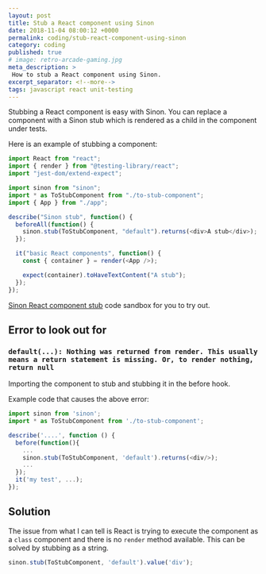 ```yaml
---
layout: post
title: Stub a React component using Sinon
date: 2018-11-04 08:00:12 +0000
permalink: coding/stub-react-component-using-sinon
category: coding
published: true
# image: retro-arcade-gaming.jpg
meta_description: >
 How to stub a React component using Sinon.
excerpt_separator: <!--more-->
tags: javascript react unit-testing
---
```


Stubbing a React component is easy with Sinon. You can replace a component with a Sinon stub which is rendered as a child in the component under tests.

<!--more-->

Here is an example of stubbing a component:

```javascript
import React from "react";
import { render } from "@testing-library/react";
import "jest-dom/extend-expect";

import sinon from "sinon";
import * as ToStubComponent from "./to-stub-component";
import { App } from "./app";

describe("Sinon stub", function() {
  beforeAll(function() {
    sinon.stub(ToStubComponent, "default").returns(<div>A stub</div>);
  });

  it("basic React components", function() {
    const { container } = render(<App />);

    expect(container).toHaveTextContent("A stub");
  });
});
```

[Sinon React component stub](https://codesandbox.io/s/distracted-shape-g0dvs?fontsize=14&module=%2Fsrc%2Fapp.spec.js&previewwindow=tests) code sandbox for you to try out.

## Error to look out for

### `default(...): Nothing was returned from render. This usually means a return statement is missing. Or, to render nothing, return null`

Importing the component to stub and stubbing it in the before hook.

Example code that causes the above error:

```javascript
import sinon from 'sinon';
import * as ToStubComponent from './to-stub-component';

describe('....', function () {
  before(function(){
    ...
    sinon.stub(ToStubComponent, 'default').returns(<div/>);
    ...
  });
  it('my test', ...);
});
```

## Solution

The issue from what I can tell is React is trying to execute the component as a `class` component and there is no `render` method available. This can be solved by stubbing as a string.

```javascript
sinon.stub(ToStubComponent, 'default').value('div');
```
